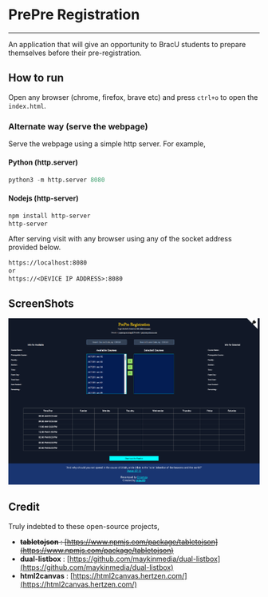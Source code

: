 # PrePre Registration
---

An application that will give an opportunity to BracU students to prepare themselves before their pre-registration.

## How to run

Open any browser (chrome, firefox, brave etc) and press `ctrl+o` to open the `index.html`.

### Alternate way (serve the webpage)

Serve the webpage using a simple http server. For example,

#### Python (http.server)

```python
python3 -m http.server 8080
```

#### Nodejs (http-server)

```
npm install http-server
http-server
```
After serving visit with any browser using any of the socket address provided below.
```
https://localhost:8080
or 
https://<DEVICE IP ADDRESS>:8080
```


## ScreenShots

![ss1](./screenshots/demo_desktop.png)



## Credit

Truly indebted to these open-source projects,

* ~~**tabletojson** : [https://www.npmjs.com/package/tabletojson](https://www.npmjs.com/package/tabletojson)~~
* **dual-listbox** : [https://github.com/maykinmedia/dual-listbox](https://github.com/maykinmedia/dual-listbox)
* **html2canvas** : [https://html2canvas.hertzen.com/](https://html2canvas.hertzen.com/) 

